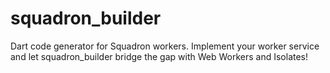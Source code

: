 # squadron_builder
Dart code generator for Squadron workers. Implement your worker service and let squadron_builder bridge the gap with Web Workers and Isolates!
